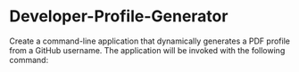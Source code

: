 # Developer-Profile-Generator
Create a command-line application that dynamically generates a PDF profile from a GitHub username. The application will be invoked with the following command:
